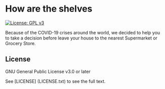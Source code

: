 # How are the shelves

[![License: GPL v3](https://img.shields.io/badge/License-GPLv3-blue.svg)](https://www.gnu.org/licenses/gpl-3.0)

Because of the COVID-19 crises around the world, we decided to help you to take a decision before leave your house to the nearest Supermarket or Grocery Store.

## License

GNU General Public License v3.0 or later

See [LICENSE] (LICENSE.txt) to see the full text.
